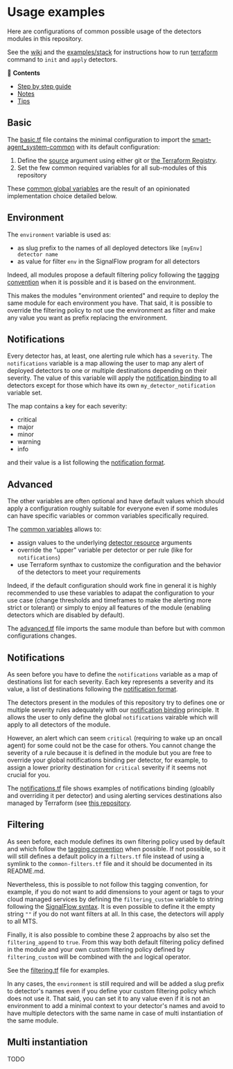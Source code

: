 # Usage examples

Here are configurations of common possible usage of the detectors modules in this repository.

See the [wiki](https://github.com/claranet/terraform-signalfx-detectors/wiki/Getting-started#stack)
and the [examples/stack](../stack) for instructions how to run [terraform](https://terraform.io/)
command to `init` and `apply` detectors.

<!-- START doctoc generated TOC please keep comment here to allow auto update -->
<!-- DON'T EDIT THIS SECTION, INSTEAD RE-RUN doctoc TO UPDATE -->
:link: **Contents**

  - [Step by step guide](#step-by-step-guide)
  - [Notes](#notes)
- [Tips](#tips)

<!-- END doctoc generated TOC please keep comment here to allow auto update -->

## Basic

The [basic.tf](basic.tf) file contains the minimal configuration to import the
[smart-agent_system-common](../../modules/smart-agent_system-common/README.md)
with its default configuration:

1. Define the [source](https://www.terraform.io/docs/language/modules/sources.html#generic-git-repository)
argument using either git or [the Terraform Registry](https://registry.terraform.io/modules/claranet/detectors/signalfx/latest).
1. Set the few common required variables for all sub-modules of this repository

These [common global variables](https://github.com/claranet/terraform-signalfx-detectors/wiki/Structure#common-global)
are the result of an opinionated implementation choice detailed below.

## Environment

The `environment` variable is used as:

- as slug prefix to the names of all deployed detectors like `[myEnv] detector name`
- as value for filter `env` in the SignalFlow program for all detectors

Indeed, all modules propose a default filtering policy following the [tagging
convention](https://github.com/claranet/terraform-signalfx-detectors/wiki/Tagging-convention)
when it is possible and it is based on the environment.

This makes the modules "environment oriented" and require to deploy the same module for each
environment you have. That said, it is possible to override the filtering policy to not
use the environment as filter and make any value you want as prefix replacing the environment.

## Notifications

Every detector has, at least, one alerting rule which has a `severity`.
The `notifications` variable is a map allowing the user to map any alert of deployed detectors
to one or multiple destinations depending on their severity.
The value of this variable will apply the [notification
binding](https://github.com/claranet/terraform-signalfx-detectors/wiki/Notifications-binding)
to all detectors except for those which have its own `my_detector_notification` variable set.

The map contains a key for each severity:

- critical
- major
- minor
- warning
- info

and their value is a list following the [notification
format](https://registry.terraform.io/providers/splunk-terraform/signalfx/latest/docs/resources/detector#notification-format).

## Advanced

The other variables are often optional and have default values which should apply a configuration
roughly suitable for everyone even if some modules can have specific variables or common variables
specifically required.

The [common variables](https://github.com/claranet/terraform-signalfx-detectors/wiki/Variables) allows to:

- assign values to the underlying [detector
resource](https://registry.terraform.io/providers/splunk-terraform/signalfx/latest/docs/resources/detector) arguments
- override the "upper" variable per detector or per rule (like for `notifications`)
- use Terraform synthax to customize the configuration and the behavior of the detectors to meet your requirements

Indeed, if the default configuration should work fine in general it is highly recommended to use
these variables to adapat the configuration to your use case (change thresholds and timeframes to make the alerting
more strict or tolerant) or simply to enjoy all features of the module (enabling detectors which are disabled by default).

The [advanced.tf](advanced.tf) file imports the same module than before but with common configurations changes.

## Notifications

As seen before you have to define the `notifications` variable as a map of destinations list for each severity.
Each key represents a severity and its value, a list of destinations following the [notification
format](https://registry.terraform.io/providers/splunk-terraform/signalfx/latest/docs/resources/detector#notification-format).

The detectors present in the modules of this repository try to defines one or multiple severity rules
adequately with our [notification binding](https://github.com/claranet/terraform-signalfx-detectors/wiki/Notifications-binding)
principle. It allows the user to only define the global `notifications` vairable which will apply
to all detectors of the module.

However, an alert which can seem `critical` (requiring to wake up an oncall agent) for some could not
be the case for others. You cannot change the severity of a rule because it is defined in the module
but you are free to override your global notifications binding per detector, for example, to assign
a lower priority destination for `critical` severity if it seems not crucial for you.

The [notifications.tf](notifications.tf) file shows examples of notifications binding (gloablly and
overriding it per detector) and using alerting services destinations also managed by Terraform (see
[this repository](https://github.com/claranet/terraform-signalfx-integrations/tree/master/alerting).

## Filtering

As seen before, each module defines its own filtering policy used by default and which follow the [tagging
convention](https://github.com/claranet/terraform-signalfx-detectors/wiki/Tagging-convention) when possible.
If not possible, so it will still defines a default policy in a `filters.tf` file instead of using a symlink
to the `common-filters.tf` file and it should be documented in its README.md.

Nevertheless, this is possible to not follow this tagging convention, for example, if you do not want to
add dimensions to your agent or tags to your cloud managed services by defining the `filtering_custom`
variable to string following the [SignalFlow syntax](https://dev.splunk.com/observability/docs/signalflow/functions/filter_function/).
It is even possible to define it the empty string `""` if you do not want filters at all. In this case,
the detectors will apply to all MTS.

Finally, it is also possible to combine these 2 approachs by also set the `filtering_append` to `true`.
From this way both default filtering policy defined in the module and your own custom filtering policy
defined by `filtering_custom` will be combined with the `and` logical operator.

See the [filtering.tf](filtering.tf) file for examples.

In any cases, the `environment` is still required and will be added a slug prefix to detector's names
even if you define your custom filtering policy which does not use it. That said, you can set it to
any value even if it is not an environment to add a minimal context to your detector's names and
avoid to have multiple detectors with the same name in case of multi instantiation of the same module.

## Multi instantiation

TODO
